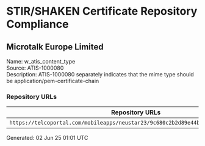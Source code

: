 # STIR/SHAKEN Certificate Repository Compliance

## Microtalk Europe Limited

Name: w_atis_content_type\
Source: ATIS-1000080\
Description: ATIS-1000080 separately indicates that the mime type should be application/pem-certificate-chain
### Repository URLs

| Repository URLs | Not After |  Problems | Link |
|-----------------|-----------|-----------|------|
| `https://telcoportal.com/mobileapps/neustar23/9c680c2b2d89e44b0a235be6685bbc8d.cer` | 07&#160;Jan&#160;26&#160;16:01&#160;UTC | true | [view](../../REPOS/5049feb7c5de471719790aabfb7e3ed34722a9ef/README.md) |


Generated: 02 Jun 25 01:01 UTC